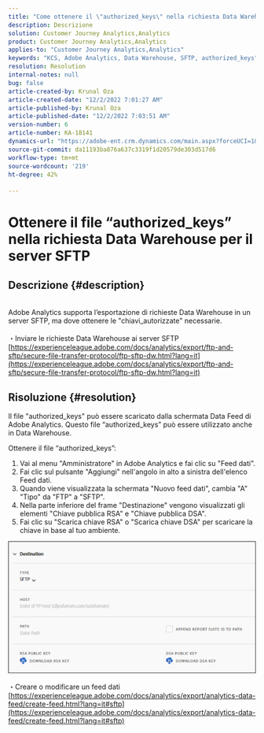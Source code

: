 ```yaml
---
title: "Come ottenere il \"authorized_keys\" nella richiesta Data Warehouse al server SFTP"
description: Descrizione
solution: Customer Journey Analytics,Analytics
product: Customer Journey Analytics,Analytics
applies-to: "Customer Journey Analytics,Analytics"
keywords: "KCS, Adobe Analytics, Data Warehouse, SFTP, authorized_keys"
resolution: Resolution
internal-notes: null
bug: false
article-created-by: Krunal Oza
article-created-date: "12/2/2022 7:01:27 AM"
article-published-by: Krunal Oza
article-published-date: "12/2/2022 7:03:51 AM"
version-number: 6
article-number: KA-18141
dynamics-url: "https://adobe-ent.crm.dynamics.com/main.aspx?forceUCI=1&pagetype=entityrecord&etn=knowledgearticle&id=2ac0f521-0f72-ed11-9561-6045bd006c82"
source-git-commit: da11193ba876a637c3319f1d20579de303d517d6
workflow-type: tm+mt
source-wordcount: '219'
ht-degree: 42%

---
```


# Ottenere il file “authorized_keys” nella richiesta Data Warehouse per il server SFTP

## Descrizione {#description}

<br>Adobe Analytics supporta l’esportazione di richieste Data Warehouse in un server SFTP, ma dove ottenere le &quot;chiavi_autorizzate&quot; necessarie.<br><br>
・Inviare le richieste Data Warehouse ai server SFTP
[https://experienceleague.adobe.com/docs/analytics/export/ftp-and-sftp/secure-file-transfer-protocol/ftp-sftp-dw.html?lang=it](https://experienceleague.adobe.com/docs/analytics/export/ftp-and-sftp/secure-file-transfer-protocol/ftp-sftp-dw.html?lang=it)

## Risoluzione {#resolution}


Il file &quot;authorized_keys&quot; può essere scaricato dalla schermata Data Feed di Adobe Analytics. Questo file “authorized_keys” può essere utilizzato anche in Data Warehouse.

Ottenere il file “authorized_keys”:

1. Vai al menu &quot;Amministratore&quot; in Adobe Analytics e fai clic su &quot;Feed dati&quot;.
2. Fai clic sul pulsante &quot;Aggiungi&quot; nell&#39;angolo in alto a sinistra dell&#39;elenco Feed dati.
3. Quando viene visualizzata la schermata &quot;Nuovo feed dati&quot;, cambia &quot;A&quot; &quot;Tipo&quot; da &quot;FTP&quot; a &quot;SFTP&quot;.
4. Nella parte inferiore del frame &quot;Destinazione&quot; vengono visualizzati gli elementi &quot;Chiave pubblica RSA&quot; e &quot;Chiave pubblica DSA&quot;.
5. Fai clic su &quot;Scarica chiave RSA&quot; o &quot;Scarica chiave DSA&quot; per scaricare la chiave in base al tuo ambiente.


![](assets/50e37472-899b-ec11-b400-00224805a4ef.png)

・Creare o modificare un feed dati
[https://experienceleague.adobe.com/docs/analytics/export/analytics-data-feed/create-feed.html?lang=it#sftp](https://experienceleague.adobe.com/docs/analytics/export/analytics-data-feed/create-feed.html?lang=it#sftp)
